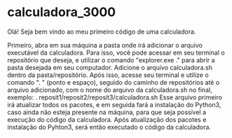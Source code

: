 # calculadora_3000
 Olá!
 Seja bem vindo ao meu primeiro código de uma calculadora.

 Primeiro, abra em sua máquina a pasta onde irá adicionar o arquivo executável da calculadora. Para isso, você pode acessar em seu terminal o repositório que deseja, e utilizar o comando "explorer.exe ." para abrir a pasta desejada em seu computador.
 Adicione o arquivo calculadora.sh dentro da pasta/repositório.
 Após isso, acesse seu terminal e utilize o comando ". " (ponto e espaço), seguido do caminho de repositórios até o arquivo adicionado, com o nome do arquivo da calculadora.sh no final, exemplo:
 . reposit1/reposit2/reposit3/calculadora.sh
Esse arquivo primeiro irá atualizar todos os pacotes, e em seguida fará a instalação do Python3, caso ainda não esteja presente na máquina, para que seja possível a execução do código da calculadora. Após atualização dos pacotes e instalação do Pyhton3, será então executado o código da calculadora.
